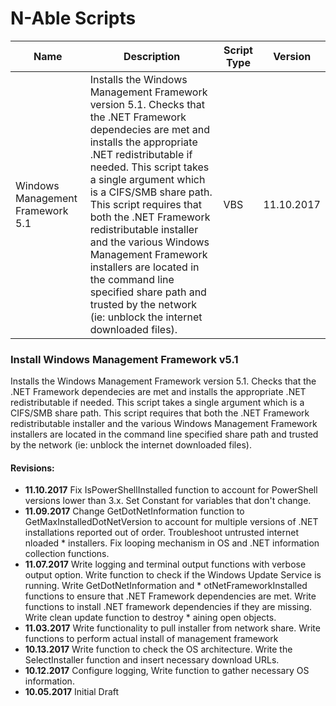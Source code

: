 # N-Able Scripts


| Name             | Description         | Script Type   | Version      |
| ---------------- | ------------------- | ------------- | ------------ |
Windows Management Framework 5.1 | Installs the Windows Management Framework version 5.1. Checks that the .NET Framework dependecies are met and installs the appropriate .NET redistributable if needed. This script takes a single argument which is a CIFS/SMB share path. This script requires that both the .NET Framework redistributable installer and the various Windows Management Framework installers are located in the command line specified share path and trusted by the network (ie: unblock the internet downloaded files). | VBS | 11.10.2017 |


### Install Windows Management Framework v5.1

Installs the Windows Management Framework version 5.1. Checks that the .NET Framework dependecies are met and installs the appropriate .NET redistributable if needed. This script takes a single argument which is a CIFS/SMB share path. This script requires that both the .NET Framework redistributable installer and the various Windows Management Framework installers are located in the command line specified share path and trusted by the network (ie: unblock the internet downloaded files).

#### Revisions:
* <b>11.10.2017</b>  Fix IsPowerShellInstalled function to account for PowerShell versions lower than 3.x. Set Constant for variables that don't change.
* <b>11.09.2017</b>  Change GetDotNetInformation function to GetMaxInstalledDotNetVersion to account for multiple versions of .NET installations reported out of order. Troubleshoot untrusted internet nloaded * installers. Fix looping mechanism in OS and .NET information collection functions.
* <b>11.07.2017</b>  Write logging and terminal output functions with verbose output option. Write function to check if the Windows  Update Service is running. Write GetDotNetInformation and * otNetFrameworkInstalled functions to ensure that  .NET Framework dependencies are met. Write functions to install .NET framework dependencies if they are missing. Write clean update function to destroy * aining open objects.
* <b>11.03.2017</b>  Write functionality to pull installer from network share. Write functions to perform actual install of management framework
* <b>10.13.2017</b>  Write function to check the OS architecture. Write the SelectInstaller function and insert necessary download URLs.
* <b>10.12.2017</b>  Configure logging, Write function to gather necessary OS information. 
* <b>10.05.2017</b>  Initial Draft